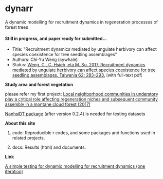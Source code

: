 # dynarr
A dynamic modelling for recruitment dynamics in regeneration processes of forest trees

#### Still in progress, and paper ready for submitted...
* Title: "Recruitment dynamics mediated by ungulate herbivory can affect species coexistence for tree seedling assemblages"
* Authors: Chi-Yu Weng (cywhale)
* Status: <a href="http://tai2.ntu.edu.tw/taiwania/abstract.php?type=abstract&id=1512">Weng, C., C. Hsieh, eta M. Su. 2017. Recruitment dynamics mediated by ungulate herbivory can affect species coexistence for tree seedling assemblages. Taiwania 62: 283–293.</a> (with full-text pdf)

**Study area and forest vegetation**

please refer my first project:
<a href="https://cywhale.github.io/spat_struct_regen/">Local neighborhood communities in understory play a critical role affecting regeneration niches and subsequent community assembly in a montane cloud forest (2017)</a>

<a href="https://github.com/cywhale/spat_struct_regen/tree/master/NanhsiDT">NanhsiDT package</a> (after version 0.2.4) is needed for testing datasets

**About this site**

1. code: Reproducible r codes, and some packages and functions used in related projects.

2. docs: Results (html) and documents.

**Link**

<a href="docs/model_dynarr_testing01.nb.html">A simple testing for dynamic modelling for recruitment dynamics (one iteration)</a> 
